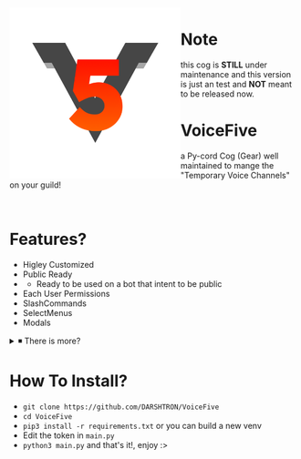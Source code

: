 <center>

  <img src="logo.png" width="300" height="300" align="left">

</center>

# Note
this cog is **STILL** under maintenance and this version is just an test and **NOT** meant to be released now.

# VoiceFive
a Py-cord Cog (Gear) well maintained to mange the "Temporary Voice Channels" on your guild!

​
​ <!-- say welcome to the ZERO-WIDTH-SPACE! -->
​
​

# Features?
- Higley Customized
- Public Ready
- - Ready to be used on a bot that intent to be public
- Each User Permissions 
- SlashCommands
- SelectMenus
- Modals
<details>
<summary>◾ There is more?</summary>
<br>
<center>

  <img src="https://tryitands.ee/tias_thumb.jpg" width="780" height="438">

</center>
</details>


# How To Install?
- `git clone https://github.com/DARSHTRON/VoiceFive`
- `cd VoiceFive`
- `pip3 install -r requirements.txt` or you can build a new venv
- Edit the token in `main.py`
- `python3 main.py`
and that's it!, enjoy :>
